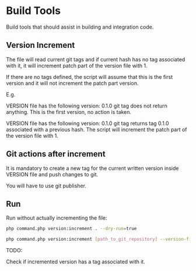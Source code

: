 # Build Tools

Build tools that should assist in building and integration code.

## Version Increment

The file will read current git tags and if current hash has no tag associated
with it, it will increment patch part of the version file with 1.

If there are no tags defined, the script will assume that this is the first version
and it will not increment the patch part version.

E.g.

VERSION file has the following version: 0.1.0
git tag does not return anything. This is the first version, no action is taken.

VERSION file has the following version: 0.1.0
git tag returns tag 0.1.0 associated with a previous hash. The script
will increment the patch part of the version file with 1.

## Git actions after increment

It is mandatory to create a new tag for the current written version inside VERSION file
and push changes to git.

You will have to use git publisher.

## Run

Run without actually incrementing the file:

```bash
php command.php version:increment . --dry-run=true
```

```bash
php command.php version:increment [path_to_git_repository] --version-filename=VERSION 
```

TODO:

Check if incremented version has a tag associated with it.